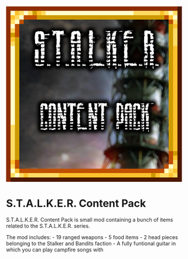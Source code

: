 ![Logo](https://raw.githubusercontent.com/liquidplasma/StalkerPack/master/icon_workshop.png)

# S.T.A.L.K.E.R. Content Pack

S.T.A.L.K.E.R. Content Pack is small mod containing a bunch of items related to the S.T.A.L.K.E.R. series.

The mod includes:
	- 19 ranged weapons
	- 5 food items
	- 2 head pieces belonging to the Stalker and Bandits faction
	- A fully funtional guitar in which you can play campfire songs with

